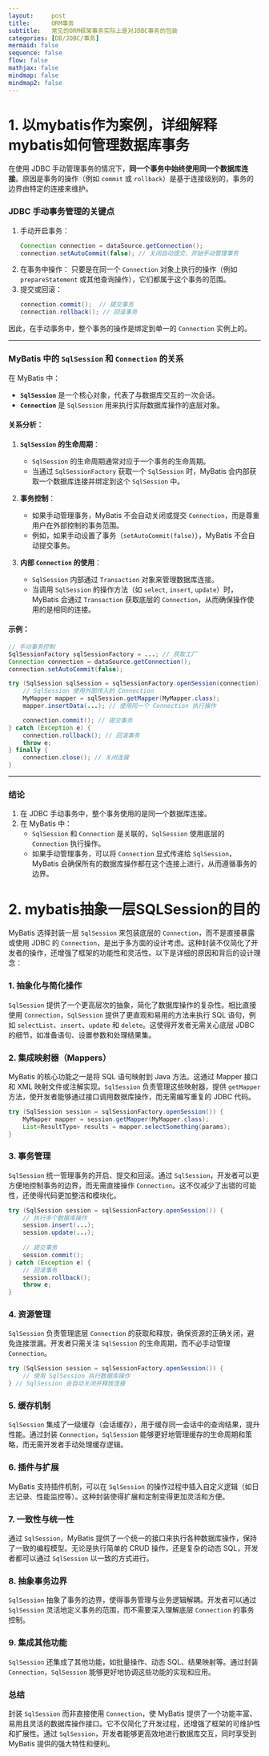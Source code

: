 ```yaml
---
layout:     post
title:      ORM事务
subtitle:   常见的ORM框架事务实际上是对JDBC事务的包装
categories: [DB/JDBC/事务]
mermaid: false
sequence: false
flow: false
mathjax: false
mindmap: false
mindmap2: false
---
```


# 1. 以mybatis作为案例，详细解释mybatis如何管理数据库事务
在使用 JDBC 手动管理事务的情况下，**同一个事务中始终使用同一个数据库连接**。原因是事务的操作（例如 `commit` 或 `rollback`）是基于连接级别的，事务的边界由特定的连接来维护。

### JDBC 手动事务管理的关键点
1. 手动开启事务：
   ```java
   Connection connection = dataSource.getConnection();
   connection.setAutoCommit(false); // 关闭自动提交，开始手动管理事务
   ```
2. 在事务中操作：
   只要是在同一个 `Connection` 对象上执行的操作（例如 `prepareStatement` 或其他查询操作），它们都属于这个事务的范围。
3. 提交或回滚：
   ```java
   connection.commit();  // 提交事务
   connection.rollback(); // 回滚事务
   ```

因此，在手动事务中，整个事务的操作是绑定到单一的 `Connection` 实例上的。

---

### MyBatis 中的 `SqlSession` 和 `Connection` 的关系

在 MyBatis 中：
- **`SqlSession`** 是一个核心对象，代表了与数据库交互的一次会话。
- **`Connection`** 是 `SqlSession` 用来执行实际数据库操作的底层对象。

#### 关系分析：
1. **`SqlSession` 的生命周期**：
   - `SqlSession` 的生命周期通常对应于一个事务的生命周期。
   - 当通过 `SqlSessionFactory` 获取一个 `SqlSession` 时，MyBatis 会内部获取一个数据库连接并绑定到这个 `SqlSession` 中。

2. **事务控制**：
   - 如果手动管理事务，MyBatis 不会自动关闭或提交 `Connection`，而是尊重用户在外部控制的事务范围。
   - 例如，如果手动设置了事务（`setAutoCommit(false)`），MyBatis 不会自动提交事务。

3. **内部 `Connection` 的使用**：
   - `SqlSession` 内部通过 `Transaction` 对象来管理数据库连接。
   - 当调用 `SqlSession` 的操作方法（如 `select`, `insert`, `update`）时，MyBatis 会通过 `Transaction` 获取底层的 `Connection`，从而确保操作使用的是相同的连接。

#### 示例：
```java
// 手动事务控制
SqlSessionFactory sqlSessionFactory = ...; // 获取工厂
Connection connection = dataSource.getConnection();
connection.setAutoCommit(false);

try (SqlSession sqlSession = sqlSessionFactory.openSession(connection)) {
    // SqlSession 使用外部传入的 Connection
    MyMapper mapper = sqlSession.getMapper(MyMapper.class);
    mapper.insertData(...); // 使用同一个 Connection 执行操作

    connection.commit(); // 提交事务
} catch (Exception e) {
    connection.rollback(); // 回滚事务
    throw e;
} finally {
    connection.close(); // 关闭连接
}
```

---

### 结论
1. 在 JDBC 手动事务中，整个事务使用的是同一个数据库连接。
2. 在 MyBatis 中：
   - `SqlSession` 和 `Connection` 是关联的，`SqlSession` 使用底层的 `Connection` 执行操作。
   - 如果手动管理事务，可以将 `Connection` 显式传递给 `SqlSession`，MyBatis 会确保所有的数据库操作都在这个连接上进行，从而遵循事务的边界。

# 2. mybatis抽象一层SQLSession的目的
MyBatis 选择封装一层 `SqlSession` 来包装底层的 `Connection`，而不是直接暴露或使用 JDBC 的 `Connection`，是出于多方面的设计考虑。这种封装不仅简化了开发者的操作，还增强了框架的功能性和灵活性。以下是详细的原因和背后的设计理念：

### 1. **抽象化与简化操作**
`SqlSession` 提供了一个更高层次的抽象，简化了数据库操作的复杂性。相比直接使用 `Connection`，`SqlSession` 提供了更直观和易用的方法来执行 SQL 语句，例如 `selectList`、`insert`、`update` 和 `delete`。这使得开发者无需关心底层 JDBC 的细节，如准备语句、设置参数和处理结果集。

### 2. **集成映射器（Mappers）**
MyBatis 的核心功能之一是将 SQL 语句映射到 Java 方法。这通过 Mapper 接口和 XML 映射文件或注解实现。`SqlSession` 负责管理这些映射器，提供 `getMapper` 方法，使开发者能够通过接口调用数据库操作，而无需编写重复的 JDBC 代码。

```java
try (SqlSession session = sqlSessionFactory.openSession()) {
    MyMapper mapper = session.getMapper(MyMapper.class);
    List<ResultType> results = mapper.selectSomething(params);
}
```

### 3. **事务管理**
`SqlSession` 统一管理事务的开启、提交和回滚。通过 `SqlSession`，开发者可以更方便地控制事务的边界，而无需直接操作 `Connection`。这不仅减少了出错的可能性，还使得代码更加整洁和模块化。

```java
try (SqlSession session = sqlSessionFactory.openSession()) {
    // 执行多个数据库操作
    session.insert(...);
    session.update(...);
    
    // 提交事务
    session.commit();
} catch (Exception e) {
    // 回滚事务
    session.rollback();
    throw e;
}
```

### 4. **资源管理**
`SqlSession` 负责管理底层 `Connection` 的获取和释放，确保资源的正确关闭，避免连接泄漏。开发者只需关注 `SqlSession` 的生命周期，而不必手动管理 `Connection`。

```java
try (SqlSession session = sqlSessionFactory.openSession()) {
    // 使用 SqlSession 执行数据库操作
} // SqlSession 会自动关闭并释放连接
```

### 5. **缓存机制**
`SqlSession` 集成了一级缓存（会话缓存），用于缓存同一会话中的查询结果，提升性能。通过封装 `Connection`，`SqlSession` 能够更好地管理缓存的生命周期和策略，而无需开发者手动处理缓存逻辑。

### 6. **插件与扩展**
MyBatis 支持插件机制，可以在 `SqlSession` 的操作过程中插入自定义逻辑（如日志记录、性能监控等）。这种封装使得扩展和定制变得更加灵活和方便。

### 7. **一致性与统一性**
通过 `SqlSession`，MyBatis 提供了一个统一的接口来执行各种数据库操作，保持了一致的编程模型。无论是执行简单的 CRUD 操作，还是复杂的动态 SQL，开发者都可以通过 `SqlSession` 以一致的方式进行。

### 8. **抽象事务边界**
`SqlSession` 抽象了事务的边界，使得事务管理与业务逻辑解耦。开发者可以通过 `SqlSession` 灵活地定义事务的范围，而不需要深入理解底层 `Connection` 的事务控制。

### 9. **集成其他功能**
`SqlSession` 还集成了其他功能，如批量操作、动态 SQL、结果映射等。通过封装 `Connection`，`SqlSession` 能够更好地协调这些功能的实现和应用。

### 总结
封装 `SqlSession` 而非直接使用 `Connection`，使 MyBatis 提供了一个功能丰富、易用且灵活的数据库操作接口。它不仅简化了开发过程，还增强了框架的可维护性和扩展性。通过 `SqlSession`，开发者能够更高效地进行数据库交互，同时享受到 MyBatis 提供的强大特性和便利。

